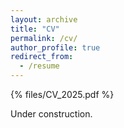 ```yaml
---
layout: archive
title: "CV"
permalink: /cv/
author_profile: true
redirect_from:
  - /resume
---
```


{% files/CV_2025.pdf %}

Under construction.
